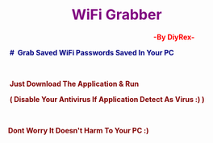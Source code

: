 <h1>&nbsp; &nbsp; &nbsp; &nbsp; &nbsp; &nbsp; &nbsp; &nbsp; &nbsp; &nbsp; &nbsp;&nbsp;<span style="color: #800080;"><strong>WiFi Grabber</strong></span></h1>
<p><strong>&nbsp; &nbsp; &nbsp; &nbsp; &nbsp; &nbsp; &nbsp; &nbsp; &nbsp; &nbsp; &nbsp; &nbsp; &nbsp; &nbsp; &nbsp; &nbsp; &nbsp; &nbsp; &nbsp; &nbsp; &nbsp; &nbsp; &nbsp; &nbsp; &nbsp; &nbsp; &nbsp; &nbsp; &nbsp; &nbsp; &nbsp; &nbsp; &nbsp; &nbsp; &nbsp; &nbsp; &nbsp; &nbsp; &nbsp; &nbsp; &nbsp; &nbsp; &nbsp; &nbsp; &nbsp; &nbsp; &nbsp;<span style="color: #ff0000;">-By DiyRex-</span></strong></p>
<p><strong>&nbsp; &nbsp; &nbsp; &nbsp;<span style="color: #000080;">#&nbsp; Grab Saved WiFi Passwords Saved In Your PC</span></strong></p>
<p>&nbsp;</p>
<p><strong>&nbsp; &nbsp; &nbsp; <span style="color: #800000;">&nbsp;Just Download The Application &amp; Run</span></strong></p>
<p><strong><span style="color: #800000;">&nbsp; &nbsp; &nbsp; &nbsp;( Disable Your Antivirus If Application Detect As Virus :) )</span></strong></p>
<p>&nbsp;</p>
<p><strong><span style="color: #800000;">&nbsp; &nbsp;  &nbsp;  Dont Worry It Doesn't Harm To Your PC :)</span></strong></p>
<p>&nbsp;</p>
